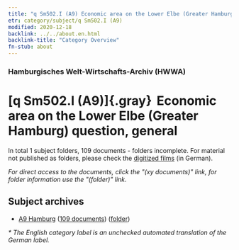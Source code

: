 ```yaml
---
title: "q Sm502.I (A9) Economic area on the Lower Elbe (Greater Hamburg) question, general"
etr: category/subject/q Sm502.I (A9)
modified: 2020-12-18
backlink: ../../about.en.html
backlink-title: "Category Overview"
fn-stub: about
---
```


### Hamburgisches Welt-Wirtschafts-Archiv (HWWA)
# [q Sm502.I (A9)]{.gray}&#8201; Economic area on the Lower Elbe (Greater Hamburg) question, general&#160; 





In total 1 subject folders, 109 documents - folders incomplete.
For material not published as folders, please check the [digitized films](/film/h1_sh) (in German).

_For direct access to the documents, click the "(xy documents)" link, for folder information use the "(folder)" link._

## Subject archives


- [A9 Hamburg](../../../geo/about.en.html#A9) (<a href="https://dfg-viewer.de/show/?tx_dlf[id]=https://pm20.zbw.eu/mets/sh/1409xx/140905/1460xx/146065/public.mets.en.xml" target="_blank">109 documents</a>) ([folder](http://purl.org/pressemappe20/folder/sh/140905,146065))


_* The English category label is an unchecked automated translation of the German label._

